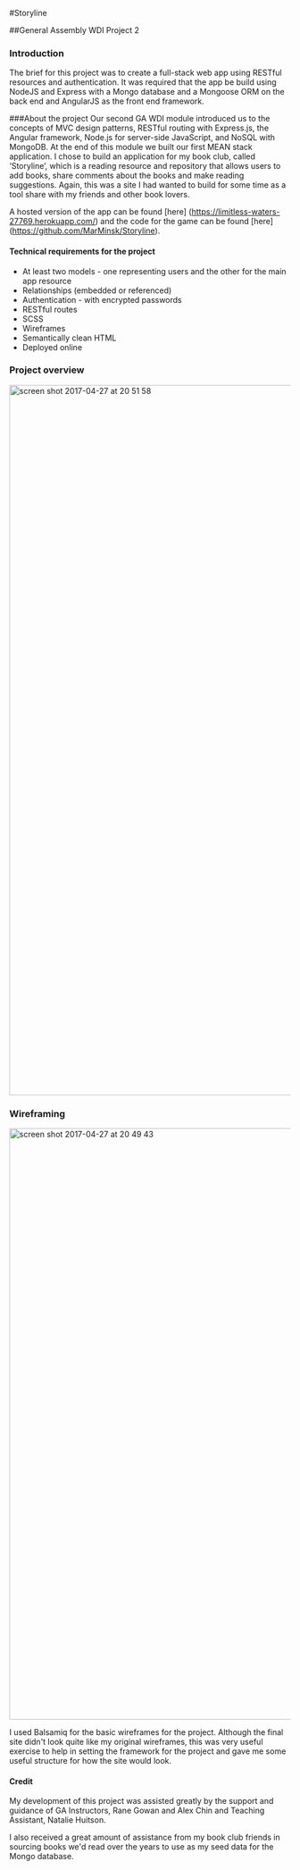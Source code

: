 #Storyline 

##General Assembly WDI Project 2

### Introduction

The brief for this project was to create a full-stack  web app using RESTful resources and authentication. It was required that the app be build using NodeJS and Express with a Mongo database and a Mongoose ORM on the back end and AngularJS as the front end framework. 


###About the project
Our second GA WDI module introduced us to the concepts of MVC design patterns, RESTful routing with Express.js, the Angular framework, Node.js for server-side JavaScript, and NoSQL with MongoDB. At the end of this module we built our first MEAN stack application. I chose to build an application for my book club, called ‘Storyline’, which is a reading resource and repository that allows users to add books, share comments about the books and make reading suggestions. Again, this was a site I had wanted to build for some time as a tool share with my friends and other book lovers. 

A hosted version of the app can be found [here] (https://limitless-waters-27769.herokuapp.com/) and the code for the game can be found [here] (https://github.com/MarMinsk/Storyline).

#### Technical requirements for the project

* At least two models - one representing users and the other for the main app resource
* Relationships (embedded or referenced)
* Authentication - with encrypted passwords
* RESTful routes
* SCSS
* Wireframes
* Semantically clean HTML
* Deployed online

### Project overview 


<img width="1272" alt="screen shot 2017-04-27 at 20 51 58" src="https://cloud.githubusercontent.com/assets/24986945/25519799/2d9d1dc6-2bf1-11e7-9ff2-7d94bd92681b.png">

### Wireframing


<img width="1059" alt="screen shot 2017-04-27 at 20 49 43" src="https://cloud.githubusercontent.com/assets/24986945/25519772/184f1ffa-2bf1-11e7-81fa-3424853dae5d.png">

I used Balsamiq for the basic wireframes for the project. Although the final site didn't look quite like my original wireframes, this was very useful exercise to help in setting the framework for the project and gave me some useful structure for how the site would look.

#### Credit
My development of this project was assisted greatly by the support and guidance of GA Instructors, Rane Gowan and Alex Chin and Teaching Assistant, Natalie Huitson.

I also received a great amount of assistance from my book club friends in sourcing books we'd read over the years to use as my seed data for the Mongo database.   

